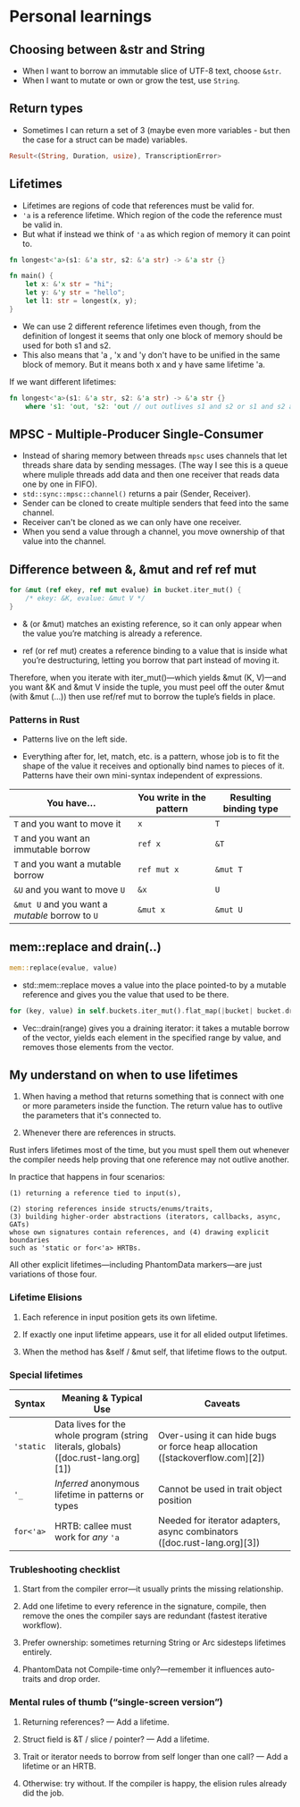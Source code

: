 # Personal learnings

## Choosing between &str and String

- When I want to borrow an immutable slice of UTF-8 text, choose `&str`.
- When I want to mutate or own or grow the test, use `String`.

## Return types

- Sometimes I can return a set of 3 (maybe even more variables - but then the
case for a struct can be made) variables.

```rust
Result<(String, Duration, usize), TranscriptionError>
```

## Lifetimes

- Lifetimes are regions of code that references must be valid for.
- `'a` is a reference lifetime. Which region of the code the reference must be
valid in. 
- But what if instead we think of `'a` as which region of memory it can
point to.

```rust
fn longest<'a>(s1: &'a str, s2: &'a str) -> &'a str {}

fn main() {
    let x: &'x str = "hi";
    let y: &'y str = "hello";
    let l1: str = longest(x, y);
}
```

- We can use 2 different reference lifetimes even though, from the definition of
longest it seems that only one block of memory should be used for both s1 and s2.
- This also means that 'a , 'x and 'y don't have to be unified in the same block
of memory. But it means both x and y have same lifetime 'a.

If we want different lifetimes:

```rust
fn longest<'a>(s1: &'a str, s2: &'a str) -> &'a str {}
    where 's1: 'out, 's2: 'out // out outlives s1 and s2 or s1 and s2 are a subset of out
```

## MPSC - Multiple-Producer Single-Consumer

- Instead of sharing memory between threads `mpsc` uses channels that let threads
share data by sending messages. (The way I see this is a queue where muliple 
threads add data and then one receiver that reads data one by one in FIFO).
- `std::sync::mpsc::channel()` returns a pair (Sender, Receiver).
- Sender can be cloned to create multiple senders that feed into the same channel.
- Receiver can't be cloned as we can only have one receiver.
- When you send a value through a channel, you move ownership of that value into 
the channel. 

## Difference between &, &mut and ref ref mut

```rust
for &mut (ref ekey, ref mut evalue) in bucket.iter_mut() {
    /* ekey: &K, evalue: &mut V */
}
```

- & (or &mut) matches an existing reference, so it can only appear when the value 
you’re matching is already a reference.

- ref (or ref mut) creates a reference binding to a value that is inside what 
you’re destructuring, letting you borrow that part instead of moving it.

Therefore, when you iterate with iter_mut()—which yields &mut (K, V)—and you 
want &K and &mut V inside the tuple, you must peel off the outer &mut 
(with &mut (…)) then use ref/ref mut to borrow the tuple’s fields in place.

### Patterns in Rust

- Patterns live on the left side.

- Everything after for, let, match, etc. is a pattern, whose job is to fit the 
shape of the value it receives and optionally bind names to pieces of it. 
Patterns have their own mini-syntax independent of expressions.

| You have…                                       | You write in the pattern | Resulting binding type |
| ----------------------------------------------- | ------------------------ | ---------------------- |
| `T` and you want to move it                     | `x`                      | `T`                    |
| `T` and you want an immutable borrow            | `ref x`                  | `&T`                   |
| `T` and you want a mutable borrow               | `ref mut x`              | `&mut T`               |
| `&U` and you want to move `U`                   | `&x`                     | `U`                    |
| `&mut U` and you want a *mutable* borrow to `U` | `&mut x`                 | `&mut U`               |


## mem::replace and drain(..)

```rust
mem::replace(evalue, value)
```

- std::mem::replace moves a value into the place pointed-to by a mutable 
reference and gives you the value that used to be there. 

```rust
for (key, value) in self.buckets.iter_mut().flat_map(|bucket| bucket.drain(..))
```

- Vec::drain(range) gives you a draining iterator: it takes a mutable borrow of 
the vector, yields each element in the specified range by value, and removes 
those elements from the vector.

## My understand on when to use lifetimes

1. When having a method that returns something that is connect with one or more
parameters inside the function. The return value has to outlive the parameters
that it's connected to.

2. Whenever there are references in structs.

Rust infers lifetimes most of the time, but you must spell them out whenever the 
compiler needs help proving that one reference may not outlive another. 

In practice that happens in four scenarios: 

    (1) returning a reference tied to input(s), 
    
    (2) storing references inside structs/enums/traits, 
    (3) building higher-order abstractions (iterators, callbacks, async, GATs) 
    whose own signatures contain references, and (4) drawing explicit boundaries 
    such as 'static or for<'a> HRTBs. 

All other explicit lifetimes—including PhantomData markers—are just variations 
of those four.

### Lifetime Elisions

1. Each reference in input position gets its own lifetime.

2. If exactly one input lifetime appears, use it for all elided output lifetimes.

3. When the method has &self / &mut self, that lifetime flows to the output.

### Special lifetimes

| Syntax    | Meaning & Typical Use                                                                | Caveats                                                                       |
| --------- | ------------------------------------------------------------------------------------ | ----------------------------------------------------------------------------- |
| `'static` | Data lives for the whole program (string literals, globals) ([doc.rust-lang.org][1]) | Over-using it can hide bugs or force heap allocation ([stackoverflow.com][2]) |
| `'_`      | *Inferred* anonymous lifetime in patterns or types                                   | Cannot be used in trait object position                                       |
| `for<'a>` | HRTB: callee must work for *any* `'a`                                                | Needed for iterator adapters, async combinators ([doc.rust-lang.org][3])      |

### Trubleshooting checklist

1. Start from the compiler error—it usually prints the missing relationship.

2. Add one lifetime to every reference in the signature, compile, then remove the ones the compiler says are redundant (fastest iterative workflow).

3. Prefer ownership: sometimes returning String or Arc<T> sidesteps lifetimes entirely.

4. PhantomData not Compile-time only?—remember it influences auto-traits and drop order.

### Mental rules of thumb (“single-screen version”)

1. Returning references? — Add a lifetime.

2. Struct field is &T / slice / pointer? — Add a lifetime.

3. Trait or iterator needs to borrow from self longer than one call? — Add a lifetime or an HRTB.

4. Otherwise: try without. If the compiler is happy, the elision rules already did the job.


